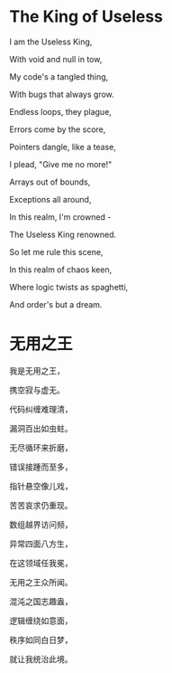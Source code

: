 # The King of Useless

I am the Useless King,

With void and null in tow,

My code's a tangled thing,

With bugs that always grow.


Endless loops, they plague,

Errors come by the score,

Pointers dangle, like a tease,

I plead, "Give me no more!"


Arrays out of bounds,

Exceptions all around,

In this realm, I'm crowned - 

The Useless King renowned.


So let me rule this scene,

In this realm of chaos keen,

Where logic twists as spaghetti,

And order's but a dream.


# 无用之王

我是无用之王，

携空寂与虚无。

代码纠缠难理清，

漏洞百出如虫蛀。


无尽循环来折磨，

错误接踵而至多，

指针悬空像儿戏，

苦苦哀求仍重现。


数组越界访问频，

异常四面八方生，

在这领域任我冕，

无用之王众所闻。


混沌之国志趣盎，

逻辑缠绕如意面，

秩序如同白日梦，

就让我统治此境。
